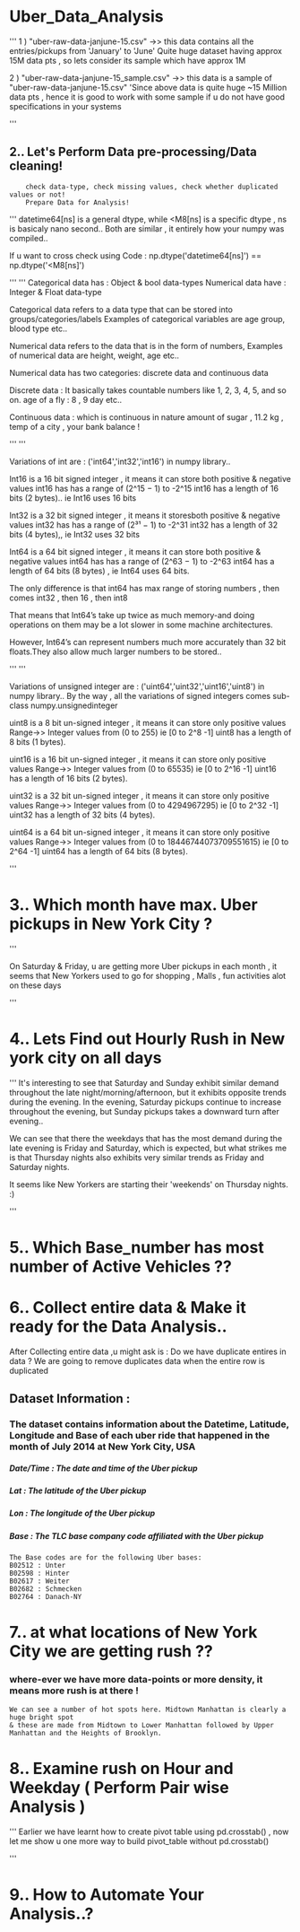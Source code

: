 # Uber_Data_Analysis
'''
1 ) "uber-raw-data-janjune-15.csv" ->> this data contains all the entries/pickups from 'January' to 'June'
    Quite huge dataset having approx 15M data pts , so lets consider its sample which have approx 1M


2 ) "uber-raw-data-janjune-15_sample.csv" ->> this data is a sample of "uber-raw-data-janjune-15.csv"
    'Since above data is quite huge ~15 Million data pts , hence it is good to work with some sample 
     if u do not have good specifications in your systems
    
'''

## 2.. Let's Perform Data pre-processing/Data cleaning!
        check data-type, check missing values, check whether duplicated values or not!
        Prepare Data for Analysis!

'''
datetime64[ns] is a general dtype, while <M8[ns] is a specific dtype , ns is basicaly nano second..
Both are similar , it entirely how your numpy was compiled..

If u want to cross check using Code :
np.dtype('datetime64[ns]') == np.dtype('<M8[ns]')



'''
'''
Categorical data has : Object & bool data-types 
Numerical data have : Integer & Float data-type


Categorical data refers to a data type that can be stored into groups/categories/labels 
Examples of categorical variables are  age group, blood type etc.. 


Numerical data refers to the data that is in the form of numbers, 
Examples of numerical data are height, weight, age etc.. 

Numerical data has two categories: discrete data and continuous data


Discrete data : It basically takes countable numbers like 1, 2, 3, 4, 5, and so on. 
                age of a fly : 8 , 9 day etc..
                
Continuous data : which is continuous in nature 
                  amount of sugar , 11.2 kg  , temp of a city  , your bank balance !
                  


'''
'''

Variations of int are : ('int64','int32','int16') in numpy library..


Int16 is a 16 bit signed integer , it means it can store both positive & negative values
int16 has has a range of  (2^15 − 1) to -2^15 
int16 has a length of 16 bits (2 bytes).. ie Int16 uses 16 bits 


Int32 is a 32 bit signed integer , it means it storesboth positive & negative values
int32 has has a range of (2³¹ − 1) to  -2^31
int32 has a length of 32 bits (4 bytes),, ie Int32 uses 32 bits


Int64 is a 64 bit signed integer , it means it can store both positive & negative values
int64 has has a range of  (2^63 − 1) to -2^63 
int64 has a length of 64 bits (8 bytes) , ie Int64 uses 64 bits.
             

The only difference is that int64 has max range of storing numbers , then comes int32 , then 16 , then int8

That means that Int64’s take up twice as much memory-and doing 
operations on them may be a lot slower in some machine architectures.

However, Int64’s can represent numbers much more accurately than 
32 bit floats.They also allow much larger numbers to be stored..

'''
'''

Variations of unsigned integer are : ('uint64','uint32','uint16','uint8') in numpy library..
By the way , all the variations of signed integers comes sub-class numpy.unsignedinteger

uint8 is a 8 bit un-signed integer , it means it can store only positive values
Range->> Integer values from (0 to 255) ie [0 to 2^8 -1]
uint8 has a length of 8 bits (1 bytes). 

uint16 is a 16 bit un-signed integer , it means it can store only positive values
Range->> Integer values from (0 to 65535) ie [0 to 2^16 -1]
uint16 has a length of 16 bits (2 bytes).


uint32 is a 32 bit un-signed integer , it means it can store only positive values
Range->> Integer values from (0 to 4294967295) ie [0 to 2^32 -1]
uint32 has a length of 32 bits (4 bytes).


uint64 is a 64 bit un-signed integer , it means it can store only positive values
Range->> Integer values from (0 to 18446744073709551615) ie [0 to 2^64 -1]
uint64 has a length of 64 bits (8 bytes).

'''
# 3.. Which month have max. Uber pickups in New York City ?
'''

On Saturday & Friday, u are getting more Uber pickups in each month , it seems that New Yorkers used to go for 
shopping , Malls , fun activities alot on these days

'''
# 4.. Lets Find out Hourly Rush in New york city on all days
'''
It's interesting to see that Saturday and Sunday exhibit similar demand throughout the late night/morning/afternoon, 
but it exhibits opposite trends during the evening. In the evening, Saturday pickups continue to increase throughout the evening,
but Sunday pickups takes a downward turn after evening..

We can see that there the weekdays that has the most demand during the late evening is Friday and Saturday, 
which is expected, but what strikes me is that Thursday nights also exhibits very similar trends as Friday and Saturday nights.

It seems like New Yorkers are starting their 'weekends' on Thursday nights. :)


'''
# 5.. Which Base_number has most number of Active Vehicles ??
# 6.. Collect entire data & Make it ready for the Data Analysis..
 After Collecting entire data ,u might ask is : Do we have duplicate entires in data ?
 We are going to remove duplicates data when the entire row is duplicated
  ## Dataset Information : 
### The dataset contains information about the Datetime, Latitude, Longitude and Base of each uber ride that happened in the month of July 2014 at New York     City, USA

##### Date/Time : The date and time of the Uber pickup

##### Lat : The latitude of the Uber pickup

##### Lon : The longitude of the Uber pickup

##### Base : The TLC base company code affiliated with the Uber pickup

    The Base codes are for the following Uber bases:
    B02512 : Unter
    B02598 : Hinter
    B02617 : Weiter
    B02682 : Schmecken
    B02764 : Danach-NY
# 7.. at what locations of New York City we are getting rush ??
### where-ever we have more data-points or more density, it means more rush is at there !
    We can see a number of hot spots here. Midtown Manhattan is clearly a huge bright spot
    & these are made from Midtown to Lower Manhattan followed by Upper Manhattan and the Heights of Brooklyn.
# 8.. Examine rush on Hour and Weekday ( Perform Pair wise Analysis )
'''
Earlier we have learnt how to create pivot table using pd.crosstab() , now let me show u one more way to build
pivot_table without pd.crosstab()

'''
# 9.. How to Automate Your Analysis..?

